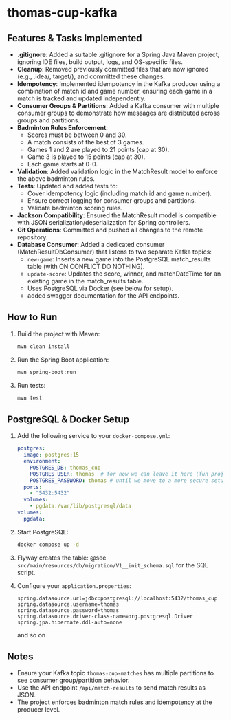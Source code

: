 # thomas-cup-kafka

## Features & Tasks Implemented

- **.gitignore**: Added a suitable .gitignore for a Spring Java Maven project, ignoring IDE files, build output, logs, and OS-specific files.
- **Cleanup**: Removed previously committed files that are now ignored (e.g., .idea/, target/), and committed these changes.
- **Idempotency**: Implemented idempotency in the Kafka producer using a combination of match id and game number, ensuring each game in a match is tracked and updated independently.
- **Consumer Groups & Partitions**: Added a Kafka consumer with multiple consumer groups to demonstrate how messages are distributed across groups and partitions.
- **Badminton Rules Enforcement**: 
  - Scores must be between 0 and 30.
  - A match consists of the best of 3 games.
  - Games 1 and 2 are played to 21 points (cap at 30).
  - Game 3 is played to 15 points (cap at 30).
  - Each game starts at 0-0.
- **Validation**: Added validation logic in the MatchResult model to enforce the above badminton rules.
- **Tests**: Updated and added tests to:
  - Cover idempotency logic (including match id and game number).
  - Ensure correct logging for consumer groups and partitions.
  - Validate badminton scoring rules.
- **Jackson Compatibility**: Ensured the MatchResult model is compatible with JSON serialization/deserialization for Spring controllers.
- **Git Operations**: Committed and pushed all changes to the remote repository.
- **Database Consumer**: Added a dedicated consumer (MatchResultDbConsumer) that listens to two separate Kafka topics:
  - `new-game`: Inserts a new game into the PostgreSQL match_results table (with ON CONFLICT DO NOTHING).
  - `update-score`: Updates the score, winner, and matchDateTime for an existing game in the match_results table.
  - Uses PostgreSQL via Docker (see below for setup).
  - added swagger documentation for the API endpoints.

## How to Run

1. Build the project with Maven:
   ```sh
   mvn clean install
   ```
2. Run the Spring Boot application:
   ```sh
   mvn spring-boot:run
   ```
3. Run tests:
   ```sh
   mvn test
   ```

## PostgreSQL & Docker Setup

1. Add the following service to your `docker-compose.yml`:
   ```yaml
   postgres:
     image: postgres:15
     environment:
       POSTGRES_DB: thomas_cup
       POSTGRES_USER: thomas  # for now we can leave it here (fun project)
       POSTGRES_PASSWORD: thomas # until we move to a more secure setup 
     ports:
       - "5432:5432"
     volumes:
       - pgdata:/var/lib/postgresql/data
   volumes:
     pgdata:
   ```
2. Start PostgreSQL:
   ```sh
   docker compose up -d
   ```
3. Flyway creates the table:
    @see `src/main/resources/db/migration/V1__init_schema.sql` for the SQL script.

4. Configure your `application.properties`:
   ```properties
   spring.datasource.url=jdbc:postgresql://localhost:5432/thomas_cup
   spring.datasource.username=thomas
   spring.datasource.password=thomas
   spring.datasource.driver-class-name=org.postgresql.Driver
   spring.jpa.hibernate.ddl-auto=none
   ```
   and so on

## Notes
- Ensure your Kafka topic `thomas-cup-matches` has multiple partitions to see consumer group/partition behavior.
- Use the API endpoint `/api/match-results` to send match results as JSON.
- The project enforces badminton match rules and idempotency at the producer level.
